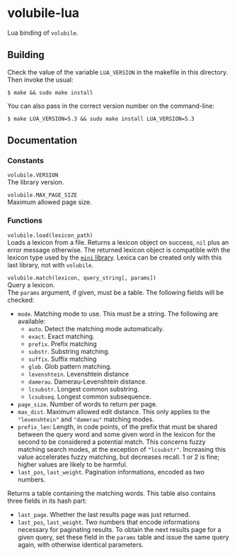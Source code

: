 # volubile-lua

Lua binding of `volubile`.

## Building

Check the value of the variable `LUA_VERSION` in the makefile in this directory.
Then invoke the usual:

    $ make && sudo make install

You can also pass in the correct version number on the command-line:

    $ make LUA_VERSION=5.3 && sudo make install LUA_VERSION=5.3


## Documentation

### Constants

`volubile.VERSION`  
The library version.

`volubile.MAX_PAGE_SIZE`  
Maximum allowed page size.

### Functions

`volubile.load(lexicon_path)`  
Loads a lexicon from a file. Returns a lexicon object on success, `nil` plus an
error message otherwise. The returned lexicon object is compatible with the
lexicon type used by the [`mini`
library](https://github.com/michaelnmmeyer/mini/tree/master/lua). Lexica can be
created only with this last library, not with `volubile`.

`volubile.match(lexicon, query_string[, params])`  
Query a lexicon.  
The `params` argument, if given, must be a table. The following fields will be
checked:
* `mode`. Matching mode to use. This must be a string. The following are
  available:
   * `auto`. Detect the matching mode automatically.
   * `exact`. Exact matching.
   * `prefix`. Prefix matching
   * `substr`. Substring matching.
   * `suffix`. Suffix matching
   * `glob`. Glob pattern matching.
   * `levenshtein`. Levenshtein distance
   * `damerau`. Damerau-Levenshtein distance.
   * `lcsubstr`. Longest common substring.
   * `lcsubseq`. Longest common subsequence.
* `page_size`. Number of words to return per page.
* `max_dist`. Maximum allowed edit distance. This only applies to the
  `"levenshtein"` and `"damerau"` matching modes.
* `prefix_len`: Length, in code points, of the prefix that must be shared
  between the query word and some given word in the lexicon for the second to be
  considered a potential match. This concerns fuzzy matching search modes, at
  the exception of `"lcsubstr"`. Increasing this value accelerates fuzzy
  matching, but decreases recall. 1 or 2 is fine; higher values are likely to be
  harmful.
* `last_pos`, `last_weight`. Pagination informations, encoded as two numbers.

Returns a table containing the matching words. This table also contains three
fields in its hash part:
* `last_page`. Whether the last results page was just returned.
* `last_pos`, `last_weight`. Two numbers that encode informations necessary for
  paginating results. To obtain the next results page for a given query, set
  these field in the `params` table and issue the same query again, with
  otherwise identical parameters.
